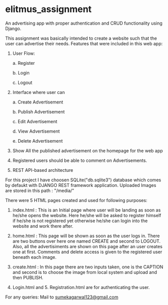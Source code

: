 # elitmus_assignment
An advertising app with proper authentication and CRUD functionality using Django.

This assignment was basically intended to create a website such that the user can advertise their needs.
Features that were included in this web app:
1. User Flow:      

      a. Register
    
    
      b. Login
    
    
      c. Logout
      
2. Interface where user can


     a. Create Advertisement
     
     
     b. Publish Advertisement
     
     
     c. Edit Advertisement
     
     
     d. View Advertisement
     
     
     e. Delete Advertisement
     
3. Show All the published advertisement on the homepage for the web app

4. Registered users should be able to comment on Advertisements.

5. REST API-based architecture

For this project I have choosen SQLite("db.sqlite3") database which comes by defaukt with DJANGO REST framework application.
Uploaded Images are stored in this path : "/media/"

There were 5 HTML pages created and used for following purposes:

1. index.html : This is an Initial page where user will be landing as soon as he/she opens the website. Here he/she will be asked to register himself if he/she is not registered
                yet otherwise he/she can login into the website and work there after.
                
2. home.html : This page will be shown as soon as the user logs in. There are two buttons over here one named CREATE and second to LOGOUT. Also, all the advertisiments are shown 
               on this page after an user creates one at first. Comments and delete access is given to the registered user beneath each image.
    
3. create.html : In this page there are two inputs taken, one is the CAPTION and second is to choose the image from local system and upload and then PUBLISH.

4. Login.html and 5. Registration.html are for authenticating the user.


For any queries:
Mail to sumekagarwal123@gmail.com

               
